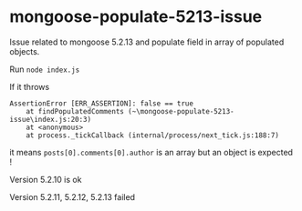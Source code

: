 # mongoose-populate-5213-issue

Issue related to mongoose 5.2.13 and populate field in array of populated objects.

Run
`node index.js`

If it throws
````
AssertionError [ERR_ASSERTION]: false == true
    at findPopulatedComments (~\mongoose-populate-5213-issue\index.js:20:3)
    at <anonymous>
    at process._tickCallback (internal/process/next_tick.js:188:7)
````

it means `posts[0].comments[0].author` is an array but an object is expected !

Version 5.2.10 is ok

Version 5.2.11, 5.2.12, 5.2.13 failed
